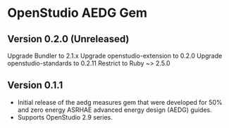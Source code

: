 # OpenStudio AEDG Gem

## Version 0.2.0 (Unreleased)

Upgrade Bundler to 2.1.x
Upgrade openstudio-extension to 0.2.0
Upgrade openstudio-standards to 0.2.11
Restrict to Ruby ~> 2.5.0

## Version 0.1.1

* Initial release of the aedg measures gem that were developed for 50% and zero energy ASRHAE advanced energy design (AEDG) guides.
* Supports OpenStudio 2.9 series. 

